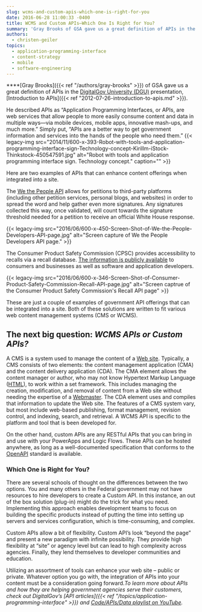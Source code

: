 ```yaml
---
slug: wcms-and-custom-apis-which-one-is-right-for-you
date: 2016-06-28 11:00:33 -0400
title: WCMS and Custom APIs—Which One Is Right for You?
summary: 'Gray Brooks of GSA gave us a great definition of APIs in the DigitalGov University (DGU) presentation, Introduction to APIs. He described APIs as &#8220;Application Programming Interfaces, or APIs, are web services that allow people to more easily consume content and data in multiple ways&mdash;via mobile devices, mobile apps, innovative mash-ups, and much more.&#8221; Simply put,'
authors:
  - christen-geiler
topics:
  - application-programming-interface
  - content-strategy
  - mobile
  - software-engineering
---
```


****[Gray Brooks]({{< ref "/authors/gray-brooks" >}}) of GSA gave us a great definition of APIs in the [DigitalGov University (DGU)](https://digital.gov/digitalgov-university/) presentation, [Introduction to APIs]({{< ref "2012-07-26-introduction-to-apis.md" >}}).

He described APIs as &#8220;Application Programming Interfaces, or APIs, are web services that allow people to more easily consume content and data in multiple ways—via mobile devices, mobile apps, innovative mash-ups, and much more.&#8221; Simply put, &#8220;APIs are a better way to get government information and services into the hands of the people who need them.&#8221; {{< legacy-img src="2014/11/600-x-393-Robot-with-tools-and-application-programming-interface-sign-Technology-concept-Kirillm-iStock-Thinkstock-450547591.jpg" alt="Robot with tools and application programming interface sign. Technology concept." caption="" >}} 

Here are two examples of APIs that can enhance content offerings when integrated into a site.

The [We the People API](https://petitions.whitehouse.gov/developers) allows for petitions to third-party platforms (including other petition services, personal blogs, and websites) in order to spread the word and help gather even more signatures. Any signatures collected this way, once validated, will count towards the signature threshold needed for a petition to receive an official White House response.

{{< legacy-img src="2016/06/600-x-450-Screen-Shot-of-We-the-People-Developers-API-page.jpg" alt="Screen capture of We the People Developers API page." >}}

 

The Consumer Product Safety Commission (CPSC) provides accessibility to recalls via a recall database. [The information is publicly available](https://www.cpsc.gov/en/Recalls/CPSC-Recalls-Application-Program-Interface-API-Information/) to consumers and businesses as well as software and application developers.

{{< legacy-img src="2016/06/600-x-346-Screen-Shot-of-Consumer-Product-Safety-Commission-Recall-API-page.jpg" alt="Screen captrue of the Consumer Product Safety Commission's Recall API page" >}}

These are just a couple of examples of government API offerings that can be integrated into a site. Both of these solutions are written to fit various web content management systems (CMS or WCMS).

## The next big question: _WCMS APIs or Custom APIs?_

A CMS is a system used to manage the content of a [Web site](http://searchsoa.techtarget.com/definition/Web-site). Typically, a CMS consists of two elements: the content management application (CMA) and the content delivery application (CDA). The CMA element allows the content manager or author, who may not know Hypertext Markup Language ([HTML](http://searchsoa.techtarget.com/definition/HTML)), to work within a set framework. This includes managing the creation, modification, and removal of content from a Web site without needing the expertise of a [Webmaster](http://whatis.techtarget.com/definition/Webmaster). The CDA element uses and compiles that information to update the Web site. The features of a CMS system vary, but most include web-based publishing, format management, revision control, and indexing, search, and retrieval. A WCMS API is specific to the platform and tool that is been developed for.

On the other hand, custom APIs are any RESTful APIs that you can bring in and use with your PowerApps and Logic Flows. These APIs can be hosted anywhere, as long as a well-documented specification that conforms to the [OpenAPI](https://github.com/OAI/OpenAPI-Specification/blob/master/versions/2.0.md#securityDefinitionsObject) standard is available.

### Which One is Right for You?

There are several schools of thought on the differences between the two options. You and many others in the Federal government may not have resources to hire developers to create a Custom API. In this instance, an out of the box solution (plug-in) might do the trick for what you need. Implementing this approach enables development teams to focus on building the specific products instead of putting the time into setting up servers and services configuration, which is time-consuming, and complex.

Custom APIs allow a bit of flexibility.  Custom API’s look “beyond the page” and present a new paradigm with infinite possibility.  They provide high flexibility at “site” or agency level but can lead to high complexity across agencies.  Finally, they lend themselves to developer communities and education.

Utilizing an assortment of tools can enhance your web site – public or private. Whatever option you go with, the integration of APIs into your content must be a consideration going forward._To learn more about APIs and how they are helping government agencies serve their customers, check out DigitalGov’s [API articles]({{< ref "/topics/application-programming-interface" >}}) and [Code/APIs/Data playlist on YouTube](https://www.youtube.com/playlist?list=PLd9b-GuOJ3nFA8rIjFKllLSAJl61IBYKM)._